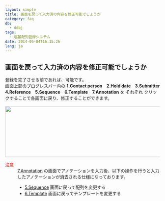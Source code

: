 ```yaml
---
layout: simple
title: 画面を戻って入力済の内容を修正可能でしょうか
category: faq
db:
  - ddbj
tags: 
  - 塩基配列登録システム
date: 2014-06-04T16:15:26
lang: ja
---
```


## 画面を戻って入力済の内容を修正可能でしょうか

<p>登録を完了させる前であれば、可能です。<br>画面上部のプログレスバー内の <strong>1.Contact person　2.Hold date　3.Submitter　4.Reference　5.Sequence　6.Template　7.Annotation</strong> を それぞれ クリックすることで各画面に戻り、修正することができます。<br><br><a class="fancybox" href="{{ site.baseurl }}/assets/images/news/37296-j.png"><img src="{{ site.baseurl }}/assets/images/news/37296-j.png" class="alignnone size-full" height="166" width="680"></a><br>
  <!-- Nucleotide Sequence Submission System -->
</p>
<dl><dt><span style="color: #ff0000">注意</span></dt>
  <dd><a href="/ddbj/web-submission-help.html#flow-7">7.Annotation</a> の画面でアノテーションを入力後、以下の操作を行うと入力したアノテーションが消去される仕様になっております。
    <ul>
      <li><a href="/ddbj/web-submission-help.html#flow-5">5.Sequence</a> 画面に戻って配列を変更する</li>
      <li><a href="/ddbj/web-submission-help.html#flow-6">6.Template</a> 画面に戻ってテンプレートを変更する</li>
    </ul>
  </dd>
</dl>
